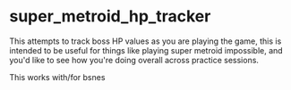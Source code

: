 # super_metroid_hp_tracker

This attempts to track boss HP values as you are playing the game, this is intended to be useful for things like playing super metroid impossible, and you'd like to see how you're doing overall across practice sessions. 

This works with/for bsnes

